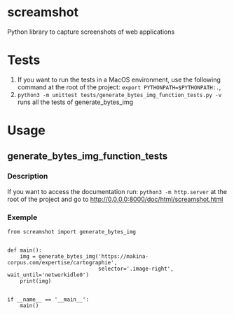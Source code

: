 # screamshot
Python library to capture screenshots of web applications

# Tests
1. If you want to run the tests in a MacOS environment, use the following command at the root of the project: `export PYTHONPATH=$PYTHONPATH:.`, 
2. `python3 -m unittest tests/generate_bytes_img_function_tests.py -v` runs all the tests of generate_bytes_img

# Usage
## generate_bytes_img_function_tests
### Description

If you want to access the documentation run: `python3 -m http.server` at the root of the project and go to <http://0.0.0.0:8000/doc/html/screamshot.html>

### Exemple

```
from screamshot import generate_bytes_img


def main():
    img = generate_bytes_img('https://makina-corpus.com/expertise/cartographie',
                             selector='.image-right', wait_until='networkidle0')
    print(img)


if __name__ == '__main__':
    main()
``` 
